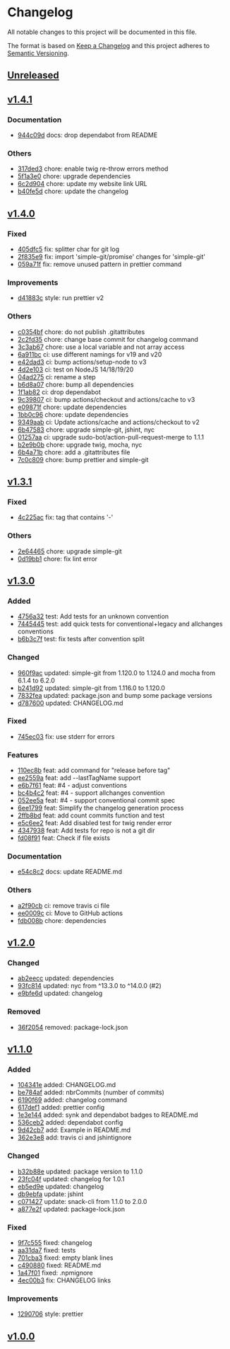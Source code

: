 # Changelog
All notable changes to this project will be documented in this file.

The format is based on [Keep a Changelog](http://keepachangelog.com/en/1.0.0/)
and this project adheres to [Semantic Versioning](http://semver.org/spec/v2.0.0.html).

## [Unreleased]
## [v1.4.1]

### Documentation

- [944c09d](https://github.com/wdes/changelog/commit/944c09d5d0eb075d92e11401171c2fac549c18eb) docs: drop dependabot from README

### Others

- [317ded3](https://github.com/wdes/changelog/commit/317ded3a0fe9eb7e1ffd639c72114cdfe5403f5e) chore: enable twig re-throw errors method
- [5f1a3e0](https://github.com/wdes/changelog/commit/5f1a3e07ea934c7c3a5ea2fd8b158388e48db9aa) chore: upgrade dependencies
- [6c2d904](https://github.com/wdes/changelog/commit/6c2d9046ad0f1a987c05bafa0350e0c6d315a682) chore: update my website link URL
- [b40fe5d](https://github.com/wdes/changelog/commit/b40fe5d4cd4a152bdac08f1a923733a16b82cb7f) chore: update the changelog

## [v1.4.0]

### Fixed

- [405dfc5](https://github.com/wdes/changelog/commit/405dfc5830ad6acd39d4093da9ae85c46092329d) fix: splitter char for git log
- [2f835e9](https://github.com/wdes/changelog/commit/2f835e9df9030b80deee7f5bba576ef1ae123fc4) fix: import 'simple-git/promise' changes for 'simple-git'
- [059a71f](https://github.com/wdes/changelog/commit/059a71f048e31dfec78691629679f067fb389199) fix: remove unused pattern in prettier command

### Improvements

- [d41883c](https://github.com/wdes/changelog/commit/d41883c3968bf6f55635be992ed03326fec6b990) style: run prettier v2

### Others

- [c0354bf](https://github.com/wdes/changelog/commit/c0354bf7cb981749c7a26c1f68d1ccee3aa4b465) chore: do not publish .gitattributes
- [2c2fd35](https://github.com/wdes/changelog/commit/2c2fd35810cfa60d82fbc4b333c6e5a7b911692e) chore: change base commit for changelog command
- [3c3ab67](https://github.com/wdes/changelog/commit/3c3ab676e1c074114a89761c85f0638a5c8b6ae0) chore: use a local variable and not array access
- [6a911bc](https://github.com/wdes/changelog/commit/6a911bcad0313feb6c96bdb77d10830b6a070ded) ci: use different namings for v19 and v20
- [e42dad3](https://github.com/wdes/changelog/commit/e42dad30a087fb3cd385a44e135146c75bacc94f) ci: bump actions/setup-node to v3
- [4d2e103](https://github.com/wdes/changelog/commit/4d2e103f194461245794008a3d8830f33f959179) ci: test on NodeJS 14/18/19/20
- [04ad275](https://github.com/wdes/changelog/commit/04ad2750bbe3eecbb781b562b185ecb7300c56f2) ci: rename a step
- [b6d8a07](https://github.com/wdes/changelog/commit/b6d8a074caf08b14dd037c501820c8f6a6f333d6) chore: bump all dependencies
- [1f1ab82](https://github.com/wdes/changelog/commit/1f1ab82f642f60f011283b462a132c6235d931a2) ci: drop dependabot
- [9c39807](https://github.com/wdes/changelog/commit/9c398078505267a9c16c282f9e406a2309f86db6) ci: bump actions/checkout and actions/cache to v3
- [e09871f](https://github.com/wdes/changelog/commit/e09871f87ef000754e2e28ba430cac3b46e5c7e1) chore: update dependencies
- [1bb0c96](https://github.com/wdes/changelog/commit/1bb0c96eb952257799eea0448ce43c030e2eaa53) chore: update dependencies
- [9349aab](https://github.com/wdes/changelog/commit/9349aab7da5e3d5a9802cce5a4b419d0fc94a8d4) ci: Update actions/cache and actions/checkout to v2
- [6b47583](https://github.com/wdes/changelog/commit/6b475838b7fd9535eace4b221559873ac495ad4d) chore: upgrade simple-git, jshint, nyc
- [01257aa](https://github.com/wdes/changelog/commit/01257aab3aa6ef6c8e4cd4a2b13a31dc9ec72701) ci: upgrade sudo-bot/action-pull-request-merge to 1.1.1
- [b2e9b0b](https://github.com/wdes/changelog/commit/b2e9b0b58a8b832bbea060737a8114b8034614a4) chore: upgrade twig, mocha, nyc
- [6b4a71b](https://github.com/wdes/changelog/commit/6b4a71bc86b8b4a0ee7059eb3250a47f4cb856aa) chore: add a .gitattributes file
- [7c0c809](https://github.com/wdes/changelog/commit/7c0c8099800bc62d760d4a706cdd69c85e6c9f54) chore: bump prettier and simple-git

## [v1.3.1]

### Fixed

- [4c225ac](https://github.com/wdes/changelog/commit/4c225ac1879ac8517cf7ac868d1e83fddd704142) fix: tag that contains '-'

### Others

- [2e64465](https://github.com/wdes/changelog/commit/2e64465f9a1f32bf08d6871c2881933107efd62f) chore: upgrade simple-git
- [0d19bb1](https://github.com/wdes/changelog/commit/0d19bb1bfef921796b17fea4237c869766f8f3de) chore: fix lint error

## [v1.3.0]

### Added

- [4756a32](https://github.com/wdes/changelog/commit/4756a32d9e55e4eb06e00855e5b4b42d584aa458) test: Add tests for an unknown convention
- [7445445](https://github.com/wdes/changelog/commit/744544544890872e409b027480dce6182555e94e) test: add quick tests for conventional+legacy and allchanges conventions
- [b6b3c7f](https://github.com/wdes/changelog/commit/b6b3c7ffc76ec63836fb1f23f6827492918d4142) test: fix tests after convention split

### Changed

- [960f9ac](https://github.com/wdes/changelog/commit/960f9acfc2744d2273b6cfabb5037b6ce41cca85) updated: simple-git from 1.120.0 to 1.124.0 and mocha from 6.1.4 to 6.2.0
- [b241d92](https://github.com/wdes/changelog/commit/b241d921b1bae65a359b06fbe2e6160fbd8f9a65) updated: simple-git from 1.116.0 to 1.120.0
- [7832fea](https://github.com/wdes/changelog/commit/7832fea02027800dd2889567d72c0f1cec9f75bf) updated: package.json and bump some package versions
- [d787600](https://github.com/wdes/changelog/commit/d7876006bd5bb95cbcd01387b0b073e3321a3e1f) updated: CHANGELOG.md

### Fixed

- [745ec03](https://github.com/wdes/changelog/commit/745ec03d6de50cf06107fc08ce6bd836286ffa26) fix: use stderr for errors

### Features

- [110ec8b](https://github.com/wdes/changelog/commit/110ec8b97038bf08cf99debd87975871ba827929) feat: add command for "release before tag"
- [ee2559a](https://github.com/wdes/changelog/commit/ee2559aea47b8a40fe52c40601342dfbc45df3fd) feat: add --lastTagName support
- [e6b7f61](https://github.com/wdes/changelog/commit/e6b7f61d5021d53d9fcd16fb935006658cf61f20) feat: #4 - adjust conventions
- [bc4b4c2](https://github.com/wdes/changelog/commit/bc4b4c2696902550ee71ce98dce149184b3b3eda) feat: #4 - support allchanges convention
- [052ee5a](https://github.com/wdes/changelog/commit/052ee5a4be7e339237f3d9e4f5fe9562296b35c7) feat: #4 - support conventional commit spec
- [6ee1799](https://github.com/wdes/changelog/commit/6ee1799e216a528a2439b3b7bfd325406b40e9b2) feat: Simplify the changelog generation process
- [2ffb8bd](https://github.com/wdes/changelog/commit/2ffb8bd6e194d495569f0f02c3d97fb54245117f) feat: add count commits function and test
- [e5c6ee2](https://github.com/wdes/changelog/commit/e5c6ee295cdb5d691a689e059d4de0b32b3b9c74) feat: Add disabled test for twig render error
- [4347938](https://github.com/wdes/changelog/commit/43479387d08e75b7277d8b67c0ac6d4c9c9abf9a) feat: Add tests for repo is not a git dir
- [fd08f91](https://github.com/wdes/changelog/commit/fd08f91653d7771b1c2406d908f786ed96f34314) feat: Check if file exists

### Documentation

- [e54c8c2](https://github.com/wdes/changelog/commit/e54c8c278d3f056bb3be23b85851e246f05b542e) docs: update README.md

### Others

- [a2f90cb](https://github.com/wdes/changelog/commit/a2f90cb7649338bf0c65c501e008ae615d290a34) ci: remove travis ci file
- [ee0009c](https://github.com/wdes/changelog/commit/ee0009cf98205c60505e8c036c77e5466505d6c0) ci: Move to GitHub actions
- [fdb008b](https://github.com/wdes/changelog/commit/fdb008bb539b6289bb2c46682e9d689303049c21) chore: dependencies

## [v1.2.0]

### Changed

- [ab2eecc](https://github.com/wdes/changelog/commit/ab2eecc8935c5ab2dbbf8011a3b2b811bd92f6d4) updated: dependencies
- [93fc814](https://github.com/wdes/changelog/commit/93fc81482365d126eb16c361220fe8e09c60acf0) updated: nyc from ^13.3.0 to ^14.0.0 (#2)
- [e9bfe6d](https://github.com/wdes/changelog/commit/e9bfe6d9dc5e706e860a061423ea881b9404325d) updated: changelog

### Removed

- [36f2054](https://github.com/wdes/changelog/commit/36f20542ec2ee61680e5a619cdc3c692eb3f81c4) removed: package-lock.json

## [v1.1.0]

### Added

- [104341e](https://github.com/wdes/changelog/commit/104341e2e27c41c935635f5eee9a2337233aefc0) added: CHANGELOG.md
- [be784af](https://github.com/wdes/changelog/commit/be784afa520879a15514fdac72c1e776c11d4755) added: nbrCommits (number of commits)
- [6190f69](https://github.com/wdes/changelog/commit/6190f69737da63a9061f473263ebe4d404cc6b70) added: changelog command
- [617def1](https://github.com/wdes/changelog/commit/617def19f4052449c404130a5a51e5bd265e9f2b) added: prettier config
- [1e3e144](https://github.com/wdes/changelog/commit/1e3e144c2a985bc80be8d937abac2ac36610abb3) added: synk and dependabot badges to README.md
- [536ceb2](https://github.com/wdes/changelog/commit/536ceb2f3c856faab8d23064cd0c59abdfd79172) added: dependabot config
- [9d42cb7](https://github.com/wdes/changelog/commit/9d42cb7a9dfa25339aea7f8898375eae712f5166) add: Example in README.md
- [362e3e8](https://github.com/wdes/changelog/commit/362e3e8498be85be017a8a02c55b65e19bd35402) add: travis ci and jshintignore

### Changed

- [b32b88e](https://github.com/wdes/changelog/commit/b32b88e2b3f30f0fdc9c854a58b422fe5e20a864) updated: package version to 1.1.0
- [23fc04f](https://github.com/wdes/changelog/commit/23fc04f4c69be39e338ed307b8339733c3cd3eef) updated: changelog for 1.0.1
- [eb5ed9e](https://github.com/wdes/changelog/commit/eb5ed9e7d24b6bebc98b80da27ee869c1700d072) updated: changelog
- [db9ebfa](https://github.com/wdes/changelog/commit/db9ebfa1df6cb7b931bfb30f315fc2d446d1be93) update: jshint
- [c071427](https://github.com/wdes/changelog/commit/c071427b0c545cee6125d24e42d639543f2474d3) update: snack-cli from 1.1.0 to 2.0.0
- [a877e2f](https://github.com/wdes/changelog/commit/a877e2f3edbbfcce19380afde1dbe817e56c5f63) updated: package-lock.json

### Fixed

- [9f7c555](https://github.com/wdes/changelog/commit/9f7c555a02a971ed2d28bbc57b9ea4698923ed4c) fixed: changelog
- [aa31da7](https://github.com/wdes/changelog/commit/aa31da7c86785c0362188f1912f00975d73a9b00) fixed: tests
- [701cba3](https://github.com/wdes/changelog/commit/701cba3452dfdc1b3fcdd12c79406588d9158f06) fixed: empty blank lines
- [c490880](https://github.com/wdes/changelog/commit/c490880a019d2a4b3969df4bce808a0287276e07) fixed: README.md
- [1a47f01](https://github.com/wdes/changelog/commit/1a47f01a11d366dc53d0c99a71416adb5fd0dbda) fixed: .npmignore
- [4ec00b3](https://github.com/wdes/changelog/commit/4ec00b33569f734bf059736fb128a15cf25c68a6) fix: CHANGELOG links

### Improvements

- [1290706](https://github.com/wdes/changelog/commit/129070659f6c2709831899097c0cf10a0522112c) style: prettier

## [v1.0.0]

[Unreleased]: https://github.com/wdes/changelog/compare/v1.4.1...HEAD
[v1.4.1]: https://github.com/wdes/changelog/compare/v1.4.0...v1.4.1
[v1.4.0]: https://github.com/wdes/changelog/compare/v1.3.1...v1.4.0
[v1.3.1]: https://github.com/wdes/changelog/compare/v1.3.0...v1.3.1
[v1.3.0]: https://github.com/wdes/changelog/compare/v1.2.0...v1.3.0
[v1.2.0]: https://github.com/wdes/changelog/compare/v1.1.0...v1.2.0
[v1.1.0]: https://github.com/wdes/changelog/compare/v1.0.0...v1.1.0
[v1.0.0]: https://github.com/wdes/changelog/compare/v1.0.0...v1.0.0


